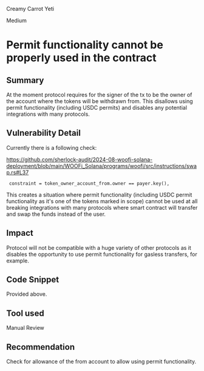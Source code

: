 Creamy Carrot Yeti

Medium

# Permit functionality cannot be properly used in the contract

## Summary

At the moment protocol requires for the signer of the tx to be the owner of the account where the tokens will be withdrawn
from. This disallows using permit functionality (including USDC permits) and disables any potential integrations with 
many protocols.

## Vulnerability Detail


Currently there is a following check:

https://github.com/sherlock-audit/2024-08-woofi-solana-deployment/blob/main/WOOFi_Solana/programs/woofi/src/instructions/swap.rs#L37
```solidity
 constraint = token_owner_account_from.owner == payer.key(),
```

This creates a situation where permit functionality (including USDC permit functionality as it's one of the tokens marked in scope) cannot be used at all breaking integrations
with many protocols where smart contract will transfer and swap the funds instead of the user.

## Impact

Protocol will not be compatible with a huge variety of other protocols as it disables the opportunity to use permit functionality
for gasless transfers, for example.

## Code Snippet

Provided above.

## Tool used

Manual Review

## Recommendation

Check for allowance of the from account to allow using permit functionality.